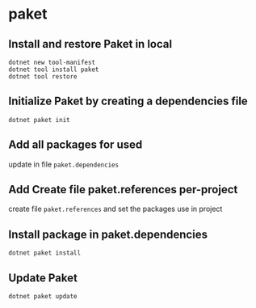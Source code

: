 # paket

## Install and restore Paket in local

```
dotnet new tool-manifest
dotnet tool install paket
dotnet tool restore
```

## Initialize Paket by creating a dependencies file

```
dotnet paket init
```

## Add all packages for used

update in file `paket.dependencies`

## Add Create file paket.references per-project

create file `paket.references` and set the packages use in project

## Install package in paket.dependencies

```
dotnet paket install
```

## Update Paket

```
dotnet paket update
```
